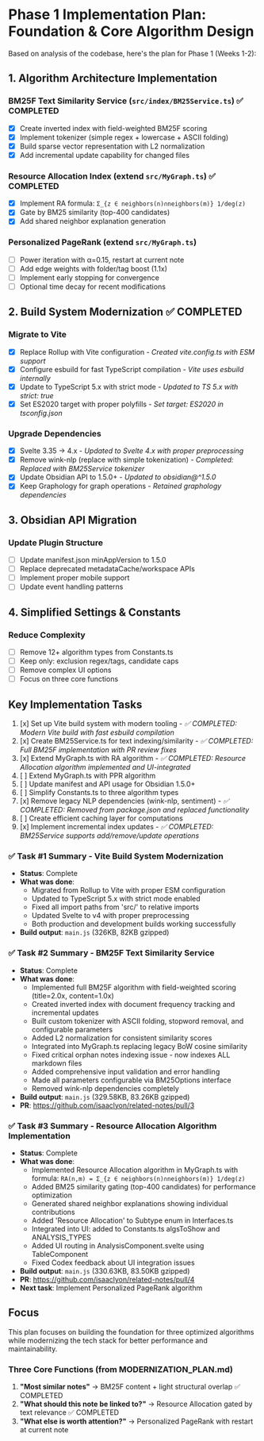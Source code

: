 # Phase 1 Implementation Plan: Foundation & Core Algorithm Design

Based on analysis of the codebase, here's the plan for Phase 1 (Weeks 1-2):

## 1. Algorithm Architecture Implementation

### BM25F Text Similarity Service (`src/index/BM25Service.ts`) ✅ COMPLETED
- [x] Create inverted index with field-weighted BM25F scoring
- [x] Implement tokenizer (simple regex + lowercase + ASCII folding)
- [x] Build sparse vector representation with L2 normalization
- [x] Add incremental update capability for changed files

### Resource Allocation Index (extend `src/MyGraph.ts`) ✅ COMPLETED
- [x] Implement RA formula: `Σ_{z ∈ neighbors(n)∩neighbors(m)} 1/deg(z)`
- [x] Gate by BM25 similarity (top-400 candidates)
- [x] Add shared neighbor explanation generation

### Personalized PageRank (extend `src/MyGraph.ts`)
- [ ] Power iteration with α=0.15, restart at current note
- [ ] Add edge weights with folder/tag boost (1.1x)
- [ ] Implement early stopping for convergence
- [ ] Optional time decay for recent modifications

## 2. Build System Modernization ✅ COMPLETED

### Migrate to Vite
- [x] Replace Rollup with Vite configuration - *Created vite.config.ts with ESM support*
- [x] Configure esbuild for fast TypeScript compilation - *Vite uses esbuild internally*
- [x] Update to TypeScript 5.x with strict mode - *Updated to TS 5.x with strict: true*
- [x] Set ES2020 target with proper polyfills - *Set target: ES2020 in tsconfig.json*

### Upgrade Dependencies
- [x] Svelte 3.35 → 4.x - *Updated to Svelte 4.x with proper preprocessing*
- [x] Remove wink-nlp (replace with simple tokenization) - *Completed: Replaced with BM25Service tokenizer*
- [x] Update Obsidian API to 1.5.0+ - *Updated to obsidian@^1.5.0*
- [x] Keep Graphology for graph operations - *Retained graphology dependencies*

## 3. Obsidian API Migration

### Update Plugin Structure
- [ ] Update manifest.json minAppVersion to 1.5.0
- [ ] Replace deprecated metadataCache/workspace APIs
- [ ] Implement proper mobile support
- [ ] Update event handling patterns

## 4. Simplified Settings & Constants

### Reduce Complexity
- [ ] Remove 12+ algorithm types from Constants.ts
- [ ] Keep only: exclusion regex/tags, candidate caps
- [ ] Remove complex UI options
- [ ] Focus on three core functions

## Key Implementation Tasks

1. [x] Set up Vite build system with modern tooling - *✅ COMPLETED: Modern Vite build with fast esbuild compilation*
2. [x] Create BM25Service.ts for text indexing/similarity - *✅ COMPLETED: Full BM25F implementation with PR review fixes*
3. [x] Extend MyGraph.ts with RA algorithm - *✅ COMPLETED: Resource Allocation algorithm implemented and UI-integrated*
4. [ ] Extend MyGraph.ts with PPR algorithm
5. [ ] Update manifest and API usage for Obsidian 1.5.0+
6. [ ] Simplify Constants.ts to three algorithm types
7. [x] Remove legacy NLP dependencies (wink-nlp, sentiment) - *✅ COMPLETED: Removed from package.json and replaced functionality*
8. [ ] Create efficient caching layer for computations
9. [x] Implement incremental index updates - *✅ COMPLETED: BM25Service supports add/remove/update operations*

### ✅ Task #1 Summary - Vite Build System Modernization
- **Status**: Complete
- **What was done**: 
  - Migrated from Rollup to Vite with proper ESM configuration
  - Updated to TypeScript 5.x with strict mode enabled
  - Fixed all import paths from 'src/' to relative imports
  - Updated Svelte to v4 with proper preprocessing
  - Both production and development builds working successfully
- **Build output**: `main.js` (326KB, 82KB gzipped)

### ✅ Task #2 Summary - BM25F Text Similarity Service
- **Status**: Complete
- **What was done**:
  - Implemented full BM25F algorithm with field-weighted scoring (title=2.0x, content=1.0x)
  - Created inverted index with document frequency tracking and incremental updates
  - Built custom tokenizer with ASCII folding, stopword removal, and configurable parameters
  - Added L2 normalization for consistent similarity scores
  - Integrated into MyGraph.ts replacing legacy BoW cosine similarity
  - Fixed critical orphan notes indexing issue - now indexes ALL markdown files
  - Added comprehensive input validation and error handling
  - Made all parameters configurable via BM25Options interface
  - Removed wink-nlp dependencies completely
- **Build output**: `main.js` (329.58KB, 83.26KB gzipped)
- **PR**: https://github.com/isaaclyon/related-notes/pull/3

### ✅ Task #3 Summary - Resource Allocation Algorithm Implementation
- **Status**: Complete
- **What was done**:
  - Implemented Resource Allocation algorithm in MyGraph.ts with formula: `RA(n,m) = Σ_{z ∈ neighbors(n)∩neighbors(m)} 1/deg(z)`
  - Added BM25 similarity gating (top-400 candidates) for performance optimization
  - Generated shared neighbor explanations showing individual contributions
  - Added 'Resource Allocation' to Subtype enum in Interfaces.ts
  - Integrated into UI: added to Constants.ts algsToShow and ANALYSIS_TYPES
  - Added UI routing in AnalysisComponent.svelte using TableComponent
  - Fixed Codex feedback about UI integration issues
- **Build output**: `main.js` (330.63KB, 83.50KB gzipped)
- **PR**: https://github.com/isaaclyon/related-notes/pull/4
- **Next task**: Implement Personalized PageRank algorithm

## Focus
This plan focuses on building the foundation for three optimized algorithms while modernizing the tech stack for better performance and maintainability.

### Three Core Functions (from MODERNIZATION_PLAN.md)
1. **"Most similar notes"** → BM25F content + light structural overlap ✅ COMPLETED
2. **"What should this note be linked to?"** → Resource Allocation gated by text relevance ✅ COMPLETED
3. **"What else is worth attention?"** → Personalized PageRank with restart at current note